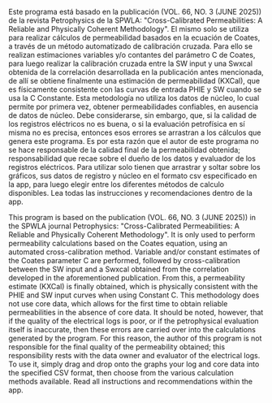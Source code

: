 Este programa está basado en la publicación (VOL. 66, NO. 3 (JUNE 2025)) de la revista Petrophysics de la SPWLA: "Cross-Calibrated Permeabilities: A Reliable and Physically Coherent Methodology". El mismo solo se utiliza para realizar cálculos de permeabilidad basados en la ecuación de Coates, a través de un método automatizado de calibración cruzada. Para ello se realizan estimaciones variables y/o contantes del parámetro C de Coates, para luego realizar la calibración cruzada entre la SW input y una Swxcal obtenida de la correlación desarrollada en la publicación antes mencionada, de allí se obtiene finalmente una estimación de permeabilidad (KXCal), que es físicamente consistente con las curvas de entrada PHIE y SW cuando se usa la C Constante. 
Esta metodología no utiliza los datos de núcleo, lo cual permite por primera vez, obtener permeabilidades confiables, en ausencia de datos de núcleo. Debe considerarse, sin embargo, que, si la calidad de los registros eléctricos no es buena, o si la evaluación petrofísica en sí misma no es precisa, entonces esos errores se arrastran a los cálculos que genera este programa. Es por esta razón que el autor de este programa no se hace responsable de la calidad final de la permeabilidad obtenida; responsabilidad que recae sobre el dueño de los datos y evaluador de los registros eléctricos.
Para utilizar solo tienen que arrastrar y soltar sobre los gráficos, sus datos de registro y núcleo en el formato csv especificado en la app, para luego elegir entre los diferentes métodos de calculo disponibles. Lea todas las instrucciones y recomendaciones dentro de la app.

This program is based on the publication  (VOL. 66, NO. 3 (JUNE 2025))  in the SPWLA journal Petrophysics: "Cross-Calibrated Permeabilities: A Reliable and Physically Coherent Methodology". It is only used to perform permeability calculations based on the Coates equation, using an automated cross-calibration method. Variable and/or constant estimates of the Coates parameter C are performed, followed by cross-calibration between the SW input and a Swxcal obtained from the correlation developed in the aforementioned publication. From this, a permeability estimate (KXCal) is finally obtained, which is physically consistent with the PHIE and SW input curves when using Constant C.
This methodology does not use core data, which allows for the first time to obtain reliable permeabilities in the absence of core data. It should be noted, however, that if the quality of the electrical logs is poor, or if the petrophysical evaluation itself is inaccurate, then these errors are carried over into the calculations generated by the program. For this reason, the author of this program is not responsible for the final quality of the permeability obtained; this responsibility rests with the data owner and evaluator of the electrical logs.
To use it, simply drag and drop onto the graphs your log and core data into the specified CSV format, then choose from the various calculation methods available. Read all instructions and recommendations within the app. 
